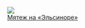![](/books/adv_maritime/Джек%20Лондон/Мятеж%20на%20«Эльсиноре».jpg)  
[Мятеж на «Эльсиноре»](/books/adv_maritime/Джек%20Лондон/Мятеж%20на%20«Эльсиноре»)